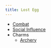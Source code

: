 ```yaml
---
title: Lost Egg
---
```


* [Combat](/combat)
* [Social Influence](/social-influence)
* Charms
  * [Archery](/charms/archery)
